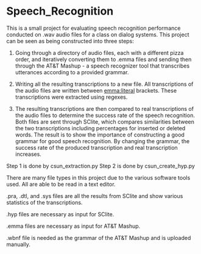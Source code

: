 # Speech_Recognition

This is a small project for evaluating speech recognition performance conducted on .wav audio files for a class on dialog systems. 
This project can be seen as being constructed into three steps:
  
  1. Going through a directory of audio files, each with a different pizza order, and iteratively converting them to .emma files and sending then through the AT&T Mashup - a speech recognizer tool that transcribes utterances according to a provided grammar.

  2. Writing all the resulting transcriptions to a new file. All transcriptions of the audio files are written between <emma:literal> brackets. These transcriptions were extracted using regexes.

  3. The resulting transcriptions are then compared to real transcriptions of the audio files to determine the success rate of the speech recognition. Both files are sent through SClite, which compares similarities between the two transcriptions including percentages for inserted or deleted words. The result is to show the importance of constructing a good grammar for good speech recognition. By changing the grammar, the success rate of the produced transcription and real transcription increases. 
  
Step 1 is done by csun_extraction.py
Step 2 is done by csun_create_hyp.py 

There are many file types in this project due to the various software tools used. All are able to be read in a text editor.

.pra, .dtl, and .sys files are all the results from SClite and show various statistics of the transcriptions.

.hyp files are necessary as input for SClite.

.emma files are necessary as input for AT&T Mashup.

.wbnf file is needed as the grammar of the AT&T Mashup and is uploaded manually.
